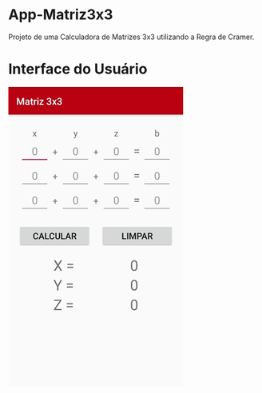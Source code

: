 # App-Matriz3x3
Projeto de uma Calculadora de Matrizes 3x3 utilizando a Regra de Cramer.
# Interface do Usuário
![Matriz3x3](https://github.com/kaiquecodes/App-Matriz3x3/blob/main/prints/Matriz%203x3.jpg)
